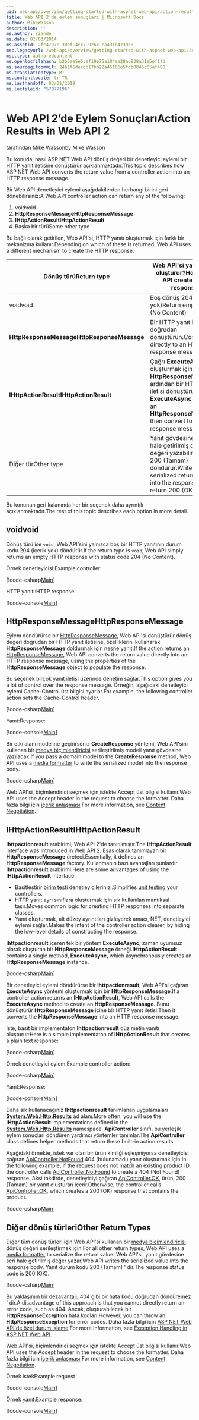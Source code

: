 ```yaml
---
uid: web-api/overview/getting-started-with-aspnet-web-api/action-results
title: Web API 2'de eylem sonuçları | Microsoft Docs
author: MikeWasson
description: ''
ms.author: riande
ms.date: 02/03/2014
ms.assetid: 2fc4797c-38ef-4cc7-926c-ca431c4739e8
msc.legacyurl: /web-api/overview/getting-started-with-aspnet-web-api/action-results
msc.type: authoredcontent
ms.openlocfilehash: b2b5ae5e5cef19e75a184aa28ac838a31e5ef1fd
ms.sourcegitcommit: 24b1f6decbb17bb22a45166e5fdb0845c65af498
ms.translationtype: MT
ms.contentlocale: tr-TR
ms.lasthandoff: 03/01/2019
ms.locfileid: "57077196"
---
```

<a name="action-results-in-web-api-2"></a><span data-ttu-id="634d0-102">Web API 2’de Eylem Sonuçları</span><span class="sxs-lookup"><span data-stu-id="634d0-102">Action Results in Web API 2</span></span>
====================
<span data-ttu-id="634d0-103">tarafından [Mike Wasson](https://github.com/MikeWasson)</span><span class="sxs-lookup"><span data-stu-id="634d0-103">by [Mike Wasson](https://github.com/MikeWasson)</span></span>

<span data-ttu-id="634d0-104">Bu konuda, nasıl ASP.NET Web API dönüş değeri bir denetleyici eylemi bir HTTP yanıt iletisine dönüştürür açıklanmaktadır.</span><span class="sxs-lookup"><span data-stu-id="634d0-104">This topic describes how ASP.NET Web API converts the return value from a controller action into an HTTP response message.</span></span>

<span data-ttu-id="634d0-105">Bir Web API denetleyici eylemi aşağıdakilerden herhangi birini geri dönebilirsiniz:</span><span class="sxs-lookup"><span data-stu-id="634d0-105">A Web API controller action can return any of the following:</span></span>

1. <span data-ttu-id="634d0-106">void</span><span class="sxs-lookup"><span data-stu-id="634d0-106">void</span></span>
2. <span data-ttu-id="634d0-107">**HttpResponseMessage**</span><span class="sxs-lookup"><span data-stu-id="634d0-107">**HttpResponseMessage**</span></span>
3. <span data-ttu-id="634d0-108">**IHttpActionResult**</span><span class="sxs-lookup"><span data-stu-id="634d0-108">**IHttpActionResult**</span></span>
4. <span data-ttu-id="634d0-109">Başka bir türü</span><span class="sxs-lookup"><span data-stu-id="634d0-109">Some other type</span></span>

<span data-ttu-id="634d0-110">Bu bağlı olarak getirilen, Web API'si, HTTP yanıtı oluşturmak için farklı bir mekanizma kullanır.</span><span class="sxs-lookup"><span data-stu-id="634d0-110">Depending on which of these is returned, Web API uses a different mechanism to create the HTTP response.</span></span>

| <span data-ttu-id="634d0-111">Dönüş türü</span><span class="sxs-lookup"><span data-stu-id="634d0-111">Return type</span></span> | <span data-ttu-id="634d0-112">Web API'si yanıtı nasıl oluşturur?</span><span class="sxs-lookup"><span data-stu-id="634d0-112">How Web API creates the response</span></span> |
| --- | --- |
| <span data-ttu-id="634d0-113">void</span><span class="sxs-lookup"><span data-stu-id="634d0-113">void</span></span> | <span data-ttu-id="634d0-114">Boş dönüş 204 (içerik yok)</span><span class="sxs-lookup"><span data-stu-id="634d0-114">Return empty 204 (No Content)</span></span> |
| <span data-ttu-id="634d0-115">**HttpResponseMessage**</span><span class="sxs-lookup"><span data-stu-id="634d0-115">**HttpResponseMessage**</span></span> | <span data-ttu-id="634d0-116">Bir HTTP yanıt iletisi doğrudan dönüştürün.</span><span class="sxs-lookup"><span data-stu-id="634d0-116">Convert directly to an HTTP response message.</span></span> |
| <span data-ttu-id="634d0-117">**IHttpActionResult**</span><span class="sxs-lookup"><span data-stu-id="634d0-117">**IHttpActionResult**</span></span> | <span data-ttu-id="634d0-118">Çağrı **ExecuteAsync** oluşturmak için bir **HttpResponseMessage**, ardından bir HTTP yanıt iletisi dönüştürün.</span><span class="sxs-lookup"><span data-stu-id="634d0-118">Call **ExecuteAsync** to create an **HttpResponseMessage**, then convert to an HTTP response message.</span></span> |
| <span data-ttu-id="634d0-119">Diğer tür</span><span class="sxs-lookup"><span data-stu-id="634d0-119">Other type</span></span> | <span data-ttu-id="634d0-120">Yanıt gövdesine seri hale getirilmiş dönüş değeri yazabilirsiniz. 200 (Tamam) döndürür.</span><span class="sxs-lookup"><span data-stu-id="634d0-120">Write the serialized return value into the response body; return 200 (OK).</span></span> |

<span data-ttu-id="634d0-121">Bu konunun geri kalanında her bir seçenek daha ayrıntılı açıklanmaktadır.</span><span class="sxs-lookup"><span data-stu-id="634d0-121">The rest of this topic describes each option in more detail.</span></span>

## <a name="void"></a><span data-ttu-id="634d0-122">void</span><span class="sxs-lookup"><span data-stu-id="634d0-122">void</span></span>

<span data-ttu-id="634d0-123">Dönüş türü ise `void`, Web API'sini yalnızca boş bir HTTP yanıtının durum kodu 204 (içerik yok) döndürür.</span><span class="sxs-lookup"><span data-stu-id="634d0-123">If the return type is `void`, Web API simply returns an empty HTTP response with status code 204 (No Content).</span></span>

<span data-ttu-id="634d0-124">Örnek denetleyicisi:</span><span class="sxs-lookup"><span data-stu-id="634d0-124">Example controller:</span></span>

[!code-csharp[Main](action-results/samples/sample1.cs)]

<span data-ttu-id="634d0-125">HTTP yanıtı:</span><span class="sxs-lookup"><span data-stu-id="634d0-125">HTTP response:</span></span>

[!code-console[Main](action-results/samples/sample2.cmd)]

## <a name="httpresponsemessage"></a><span data-ttu-id="634d0-126">HttpResponseMessage</span><span class="sxs-lookup"><span data-stu-id="634d0-126">HttpResponseMessage</span></span>

<span data-ttu-id="634d0-127">Eylem döndürürse bir [HttpResponseMessage](https://msdn.microsoft.com/library/system.net.http.httpresponsemessage.aspx), Web API'si dönüştürür dönüş değeri doğrudan bir HTTP yanıt iletisine, özelliklerini kullanarak **HttpResponseMessage** doldurmak için nesne yanıt.</span><span class="sxs-lookup"><span data-stu-id="634d0-127">If the action returns an [HttpResponseMessage](https://msdn.microsoft.com/library/system.net.http.httpresponsemessage.aspx), Web API converts the return value directly into an HTTP response message, using the properties of the **HttpResponseMessage** object to populate the response.</span></span>

<span data-ttu-id="634d0-128">Bu seçenek birçok yanıt iletisi üzerinde denetim sağlar.</span><span class="sxs-lookup"><span data-stu-id="634d0-128">This option gives you a lot of control over the response message.</span></span> <span data-ttu-id="634d0-129">Örneğin, aşağıdaki denetleyici eylemi Cache-Control üst bilgisi ayarlar.</span><span class="sxs-lookup"><span data-stu-id="634d0-129">For example, the following controller action sets the Cache-Control header.</span></span>

[!code-csharp[Main](action-results/samples/sample3.cs)]

<span data-ttu-id="634d0-130">Yanıt:</span><span class="sxs-lookup"><span data-stu-id="634d0-130">Response:</span></span>

[!code-console[Main](action-results/samples/sample4.cmd?highlight=2)]

<span data-ttu-id="634d0-131">Bir etki alanı modeline geçirirseniz **CreateResponse** yöntemi, Web API'sini kullanan bir [medya biçimlendiricisi](../formats-and-model-binding/media-formatters.md) serileştirilmiş modeli yanıt gövdesine yazılacak.</span><span class="sxs-lookup"><span data-stu-id="634d0-131">If you pass a domain model to the **CreateResponse** method, Web API uses a [media formatter](../formats-and-model-binding/media-formatters.md) to write the serialized model into the response body.</span></span>

[!code-csharp[Main](action-results/samples/sample5.cs)]

<span data-ttu-id="634d0-132">Web API'si, biçimlendirici seçmek için istekte Accept üst bilgisi kullanır.</span><span class="sxs-lookup"><span data-stu-id="634d0-132">Web API uses the Accept header in the request to choose the formatter.</span></span> <span data-ttu-id="634d0-133">Daha fazla bilgi için [içerik anlaşması](../formats-and-model-binding/content-negotiation.md).</span><span class="sxs-lookup"><span data-stu-id="634d0-133">For more information, see [Content Negotiation](../formats-and-model-binding/content-negotiation.md).</span></span>

## <a name="ihttpactionresult"></a><span data-ttu-id="634d0-134">IHttpActionResult</span><span class="sxs-lookup"><span data-stu-id="634d0-134">IHttpActionResult</span></span>

<span data-ttu-id="634d0-135">**Ihttpactionresult** arabirimi, Web API 2'de tanıtılmıştır.</span><span class="sxs-lookup"><span data-stu-id="634d0-135">The **IHttpActionResult** interface was introduced in Web API 2.</span></span> <span data-ttu-id="634d0-136">Esas olarak tanımlayan bir **HttpResponseMessage** üreteci.</span><span class="sxs-lookup"><span data-stu-id="634d0-136">Essentially, it defines an **HttpResponseMessage** factory.</span></span> <span data-ttu-id="634d0-137">Kullanmanın bazı avantajları şunlardır **Ihttpactionresult** arabirimi:</span><span class="sxs-lookup"><span data-stu-id="634d0-137">Here are some advantages of using the **IHttpActionResult** interface:</span></span>

- <span data-ttu-id="634d0-138">Basitleştirir [birim testi](../testing-and-debugging/unit-testing-controllers-in-web-api.md) denetleyicilerinizi.</span><span class="sxs-lookup"><span data-stu-id="634d0-138">Simplifies [unit testing](../testing-and-debugging/unit-testing-controllers-in-web-api.md) your controllers.</span></span>
- <span data-ttu-id="634d0-139">HTTP yanıt ayrı sınıflara oluşturmak için sık kullanılan mantıksal taşır.</span><span class="sxs-lookup"><span data-stu-id="634d0-139">Moves common logic for creating HTTP responses into separate classes.</span></span>
- <span data-ttu-id="634d0-140">Yanıt oluşturmak, alt düzey ayrıntıları gizleyerek amacı, NET, denetleyici eylemi sağlar.</span><span class="sxs-lookup"><span data-stu-id="634d0-140">Makes the intent of the controller action clearer, by hiding the low-level details of constructing the response.</span></span>

<span data-ttu-id="634d0-141">**Ihttpactionresult** içeren tek bir yöntem **ExecuteAsync**, zaman uyumsuz olarak oluşturan bir **HttpResponseMessage** örneği.</span><span class="sxs-lookup"><span data-stu-id="634d0-141">**IHttpActionResult** contains a single method, **ExecuteAsync**, which asynchronously creates an **HttpResponseMessage** instance.</span></span>

[!code-csharp[Main](action-results/samples/sample6.cs)]

<span data-ttu-id="634d0-142">Bir denetleyici eylemi döndürürse bir **Ihttpactionresult**, Web API'si çağıran **ExecuteAsync** yöntemi oluşturmak için bir **HttpResponseMessage**.</span><span class="sxs-lookup"><span data-stu-id="634d0-142">If a controller action returns an **IHttpActionResult**, Web API calls the **ExecuteAsync** method to create an **HttpResponseMessage**.</span></span> <span data-ttu-id="634d0-143">Bunu dönüştürür **HttpResponseMessage** içine bir HTTP yanıt iletisi.</span><span class="sxs-lookup"><span data-stu-id="634d0-143">Then it converts the **HttpResponseMessage** into an HTTP response message.</span></span>

<span data-ttu-id="634d0-144">İşte, basit bir implementaton **Ihttpactionresult** düz metin yanıtı oluşturur:</span><span class="sxs-lookup"><span data-stu-id="634d0-144">Here is a simple implementaton of **IHttpActionResult** that creates a plain text response:</span></span>

[!code-csharp[Main](action-results/samples/sample7.cs)]

<span data-ttu-id="634d0-145">Örnek denetleyici eylem:</span><span class="sxs-lookup"><span data-stu-id="634d0-145">Example controller action:</span></span>

[!code-csharp[Main](action-results/samples/sample8.cs)]

<span data-ttu-id="634d0-146">Yanıt:</span><span class="sxs-lookup"><span data-stu-id="634d0-146">Response:</span></span>

[!code-console[Main](action-results/samples/sample9.cmd)]

<span data-ttu-id="634d0-147">Daha sık kullanacağınız **Ihttpactionresult** tanımlanan uygulamaları **[System.Web.Http.Results](https://msdn.microsoft.com/library/system.web.http.results.aspx)** ad alanı.</span><span class="sxs-lookup"><span data-stu-id="634d0-147">More often, you will use the **IHttpActionResult** implementations defined in the **[System.Web.Http.Results](https://msdn.microsoft.com/library/system.web.http.results.aspx)** namespace.</span></span> <span data-ttu-id="634d0-148">**ApiController** sınıfı, bu yerleşik eylem sonuçları döndüren yardımcı yöntemler tanımlar.</span><span class="sxs-lookup"><span data-stu-id="634d0-148">The **ApiController** class defines helper methods that return these built-in action results.</span></span>

<span data-ttu-id="634d0-149">Aşağıdaki örnekte, istek var olan bir ürün kimliği eşleşmiyorsa denetleyicisi çağıran [ApiController.NotFound](https://msdn.microsoft.com/library/system.web.http.apicontroller.notfound.aspx) 404 (bulunamadı) yanıt oluşturmak için.</span><span class="sxs-lookup"><span data-stu-id="634d0-149">In the following example, if the request does not match an existing product ID, the controller calls [ApiController.NotFound](https://msdn.microsoft.com/library/system.web.http.apicontroller.notfound.aspx) to create a 404 (Not Found) response.</span></span> <span data-ttu-id="634d0-150">Aksi takdirde, denetleyiciyi çağıran [ApiController.OK](https://msdn.microsoft.com/library/dn314591.aspx), ürün, 200 (Tamam) bir yanıt oluşturan içerir.</span><span class="sxs-lookup"><span data-stu-id="634d0-150">Otherwise, the controller calls [ApiController.OK](https://msdn.microsoft.com/library/dn314591.aspx), which creates a 200 (OK) response that contains the product.</span></span>

[!code-csharp[Main](action-results/samples/sample10.cs)]

## <a name="other-return-types"></a><span data-ttu-id="634d0-151">Diğer dönüş türleri</span><span class="sxs-lookup"><span data-stu-id="634d0-151">Other Return Types</span></span>

<span data-ttu-id="634d0-152">Diğer tüm dönüş türleri için Web API'si kullanan bir [medya biçimlendiricisi](../formats-and-model-binding/media-formatters.md) dönüş değeri serileştirmek için.</span><span class="sxs-lookup"><span data-stu-id="634d0-152">For all other return types, Web API uses a [media formatter](../formats-and-model-binding/media-formatters.md) to serialize the return value.</span></span> <span data-ttu-id="634d0-153">Web API'si, yanıt gövdesine seri hale getirilmiş değer yazar.</span><span class="sxs-lookup"><span data-stu-id="634d0-153">Web API writes the serialized value into the response body.</span></span> <span data-ttu-id="634d0-154">Yanıt durum kodu 200 (Tamam) ' dir.</span><span class="sxs-lookup"><span data-stu-id="634d0-154">The response status code is 200 (OK).</span></span>

[!code-csharp[Main](action-results/samples/sample11.cs)]

<span data-ttu-id="634d0-155">Bu yaklaşımın bir dezavantajı, 404 gibi bir hata kodu doğrudan döndüremez ' dir.</span><span class="sxs-lookup"><span data-stu-id="634d0-155">A disadvantage of this approach is that you cannot directly return an error code, such as 404.</span></span> <span data-ttu-id="634d0-156">Ancak, oluşturabilecek bir **HttpResponseException** hata kodları.</span><span class="sxs-lookup"><span data-stu-id="634d0-156">However, you can throw an **HttpResponseException** for error codes.</span></span> <span data-ttu-id="634d0-157">Daha fazla bilgi için [ASP.NET Web API'de özel durum işleme](../error-handling/exception-handling.md).</span><span class="sxs-lookup"><span data-stu-id="634d0-157">For more information, see [Exception Handling in ASP.NET Web API](../error-handling/exception-handling.md).</span></span>

<span data-ttu-id="634d0-158">Web API'si, biçimlendirici seçmek için istekte Accept üst bilgisi kullanır.</span><span class="sxs-lookup"><span data-stu-id="634d0-158">Web API uses the Accept header in the request to choose the formatter.</span></span> <span data-ttu-id="634d0-159">Daha fazla bilgi için [içerik anlaşması](../formats-and-model-binding/content-negotiation.md).</span><span class="sxs-lookup"><span data-stu-id="634d0-159">For more information, see [Content Negotiation](../formats-and-model-binding/content-negotiation.md).</span></span>

<span data-ttu-id="634d0-160">Örnek istek</span><span class="sxs-lookup"><span data-stu-id="634d0-160">Example request</span></span>

[!code-console[Main](action-results/samples/sample12.cmd)]

<span data-ttu-id="634d0-161">Örnek yanıt:</span><span class="sxs-lookup"><span data-stu-id="634d0-161">Example response:</span></span>

[!code-console[Main](action-results/samples/sample13.cmd)]
